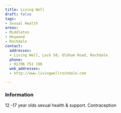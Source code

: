 ```yaml
---
title: Living Well
draft: false
tags:
- Sexual Health
areas:
- Middleton
- Heywood
- Rochdale
contact:
  addresses:
  - Living Well, Lock 50, Oldham Road, Rochdale
  phone:
  - 01706 751 190
  web_addresses:
  - http://www.livingwellrochdale.com

---
```


### Information
12 -17 year olds sexual health & support.
Contraception